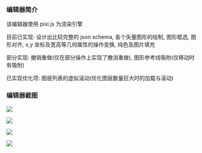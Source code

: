 ### 编辑器简介

该编辑器使用 pixi.js 为渲染引擎

目前已实现:
设计出比较完整的 json schema, 各个矢量图形的绘制, 图形框选, 图形对齐, x,y 坐标及宽高等几何属性的操作变换, 纯色及图片填充

部分实现: 撤销重做(仅在部分操作上实现了撤消重做), 图形参考线吸附(仅移动时有吸附)

已实现优化项: 图层列表的虚拟滚动(优化图层数量巨大时的加载与滚动)

### 编辑器截图

![](https://pic.imgdb.cn/item/65f4110c9f345e8d03d7525f.gif)

![](https://pic.imgdb.cn/item/65f4110b9f345e8d03d74ee3.jpg)

![](https://pic.imgdb.cn/item/65f4110b9f345e8d03d74f83.jpg)

![](https://pic.imgdb.cn/item/65f4110c9f345e8d03d75042.jpg)
